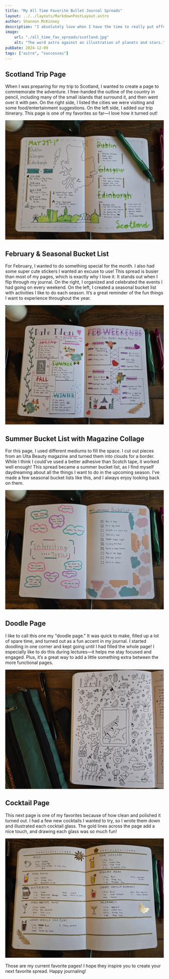 ```yaml
---
title: "My All Time Favorite Bullet Journal Spreads"
layout: ../../layouts/MarkdownPostLayout.astro
author: Shannon McKinney
description: "I absolutely love when I have the time to really put effort into a page. It’s the perfect opportunity to use my fancy pens and stickers. Usually, I’ll practice the design on another page first to make sure everything looks just right. Here’s a collection of my favorite pages that I’ve created so far."
image:
    url: "./all_time_fav_spreads/scotland.jpg"
    alt: "The word astro against an illustration of planets and stars."
pubDate: 2024-12-09
tags: ["astro", "successes"]
---
```



## Scotland Trip Page
When I was preparing for my trip to Scotland, I wanted to create a page to commemorate the adventure. I free-handed the outline of the country in pencil, including many of the small islands that surround it, and then went over it with pen. On the right side, I listed the cities we were visiting and some food/entertainment suggestions. On the left side, I added our trip itinerary. This page is one of my favorites so far—I love how it turned out!

![Scotland page](./all_time_fav_spreads/scotland.jpg)

## February & Seasonal Bucket List
For February, I wanted to do something special for the month. I also had some super cute stickers I wanted an excuse to use! This spread is busier than most of my pages, which is exactly why I love it. It stands out when I flip through my journal. On the right, I organized and celebrated the events I had going on every weekend. On the left, I created a seasonal bucket list with activities I like to do each season. It’s a great reminder of the fun things I want to experience throughout the year.

![February page](./all_time_fav_spreads/feb_bucket.jpg)

## Summer Bucket List with Magazine Collage
For this page, I used different mediums to fill the space. I cut out pieces from an Ulta Beauty magazine and turned them into clouds for a border. While I think I could’ve used a better adhesive than Scotch tape, it worked well enough! This spread became a summer bucket list, as I find myself daydreaming about all the things I want to do in the upcoming season. I’ve made a few seasonal bucket lists like this, and I always enjoy looking back on them.

![Summer Bucket List page](./all_time_fav_spreads/summer_bucket.jpg)

## Doodle Page
I like to call this one my "doodle page." It was quick to make, filled up a lot of spare time, and turned out as a fun accent in my journal. I started doodling in one corner and kept going until I had filled the whole page! I especially like to do this during lectures—it helps me stay focused and engaged. Plus, it’s a great way to add a little something extra between the more functional pages.

![Doodle page](./all_time_fav_spreads/doodle.jpg)

## Cocktail Page
This next page is one of my favorites because of how clean and polished it turned out. I had a few new cocktails I wanted to try, so I wrote them down and illustrated each cocktail glass. The gold lines across the page add a nice touch, and drawing each glass was so much fun!

![Cocktail page](./all_time_fav_spreads/cocktail.jpg)

Those are my current favorite pages! I hope they inspire you to create your next favorite spread. Happy journaling!

